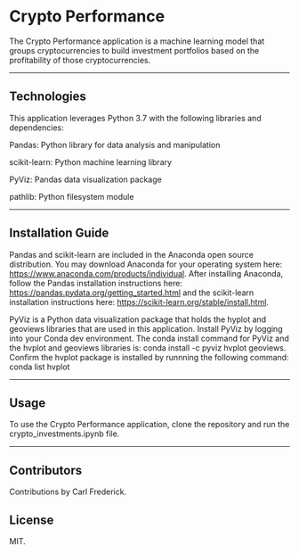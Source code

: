 # Crypto Performance

The Crypto Performance application is a machine learning model that groups cryptocurrencies to build investment portfolios based on the profitability of those cryptocurrencies.

---
## Technologies

This application leverages Python 3.7 with the following libraries and dependencies:

Pandas: Python library for data analysis and manipulation

scikit-learn: Python machine learning library

PyViz: Pandas data visualization package

pathlib: Python filesystem module

---

## Installation Guide

Pandas and scikit-learn are included in the Anaconda open source distribution. You may download Anaconda for your operating system here: https://www.anaconda.com/products/individual. After installing Anaconda, follow the Pandas installation instructions here: https://pandas.pydata.org/getting_started.html and the scikit-learn installation instructions here: https://scikit-learn.org/stable/install.html.

PyViz is a Python data visualization package that holds the hyplot and geoviews libraries that are used in this application. Install PyViz by logging into your Conda dev environment. The conda install command for PyViz and the hvplot and geoviews libraries is: 
conda install -c pyviz hvplot geoviews. Confirm the hvplot package is installed by runnning the following command: conda list hvplot

---

## Usage

To use the Crypto Performance application, clone the repository and run the crypto_investments.ipynb file. 

---

## Contributors

Contributions by Carl Frederick.

## License

MIT.